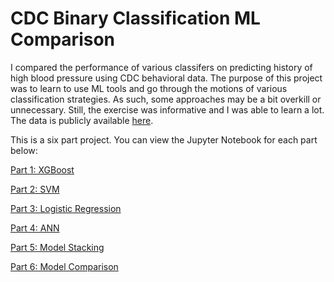 # CDC Binary Classification ML Comparison

I compared the performance of various classifers on predicting history of high blood pressure using CDC behavioral data. The purpose of this project was to learn to use ML tools and go through the motions of various classification strategies. As such, some approaches may be a bit overkill or unnecessary. Still, the exercise was informative and I was able to learn a lot. The data is publicly available [here](https://www.cdc.gov/brfss/annual_data/annual_2017.html).

This is a six part project. You can view the Jupyter Notebook for each part below:

[Part 1: XGBoost](https://github.com/fiksdala/data-projects/blob/master/cdc_binary_classification/Binary%20Classification_XGBoost.ipynb)

[Part 2: SVM](https://github.com/fiksdala/data-projects/blob/master/cdc_binary_classification/svm.ipynb)

[Part 3: Logistic Regression](https://github.com/fiksdala/data-projects/blob/master/cdc_binary_classification/logistic_regression.ipynb)

[Part 4: ANN](https://github.com/fiksdala/data-projects/blob/master/cdc_binary_classification/ann.ipynb)

[Part 5: Model Stacking](https://github.com/fiksdala/data-projects/blob/master/cdc_binary_classification/stacking.ipynb)

[Part 6: Model Comparison](https://github.com/fiksdala/data-projects/blob/master/cdc_binary_classification/test_performance.ipynb)